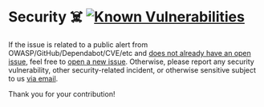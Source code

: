 # Security ☠️ [![Known Vulnerabilities][2]][1]

If the issue is related to a public alert from OWASP/GitHub/Dependabot/CVE/etc
and [does not already have an open issue][3], feel free to [open a new
issue][4]. Otherwise, please report any security vulnerability, other
security-related incident, or otherwise sensitive subject to us [via email][5].

Thank you for your contribution!

[1]: {{snykRepoUrl}}
[2]: {{snykRepoUrl}}/badge.svg
[3]: {{githubRepoUrl}}/issues?q=
[4]: {{githubRepoUrl}}/issues/new/choose
[5]:
  mailto:security@ergodark.com?subject=ALERT%3A%20SECURITY%20INCIDENT%3A%20%28five%20word%20summary%29
